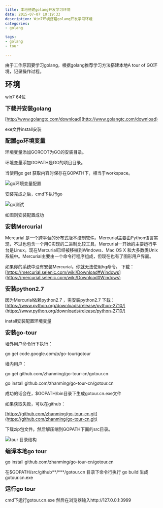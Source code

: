 ```yaml
---
title: 本地搭建golang开发学习环境
date: 2015-07-07 10:19:33
description: Win7环境搭建golang开发学习环境
categories:
- golang

tags:
- golang 
- tour

---
```

由于工作原因要学习golang，根据golang推荐学习方法搭建本地A tour of GO环境，记录操作过程。

<font size="5">**环境**</font>

win7 64位

<font size="4">**下载并安装golang**</font>

[http://www.golangtc.com/download](http://www.golangtc.com/download)

exe文件install安装

<font size="4">**配置go环境变量**</font>

环境变量添加GOROOT为GO的安装目录。

环境变量添加GOPATH是GO的项目目录。

当使用go get 获取内容时保存在GOPATH下，相当于workspace。

![go环境变量配置](http://7xj99v.com1.z0.glb.clouddn.com/goenv.png)

安装完成之后，cmd下执行go

![go测试](http://7xj99v.com1.z0.glb.clouddn.com/gocmd.png)

如图则安装配置成功


<font size="4">**安装Mercurial**</font>

 Mercurial 是一个跨平台的分布式版本控制软件。Mercurial主要由Python语言实现，不过也包含一个用C实现的二进制比较工具。Mercurial一开始的主要运行平台是Linux。现在Mercurial已经被移植到Windows、Mac OS X 和大多数类Unix系统中。Mercurial主要由一个命令行程序组成，但现在也有了图形用户界面。

 如果你的系统中没有安装Mercurial，你就无法使用hg命令。
 下载：[https://mercurial.selenic.com/wiki/Download#Windows](https://mercurial.selenic.com/wiki/Download#Windows)


<font size="4">**安装python2.7**</font>

因为Mercurial依赖python2.7 ，需安装python2.7
下载：[https://www.python.org/downloads/release/python-2710/](https://www.python.org/downloads/release/python-2710/)

install安装配置环境变量

<font size="4">**安装go-tour**</font>

墙外用户命令行下执行：

 go get code.google.com/p/go-tour/gotour

墙内用户：

go get github.com/zhanming/go-tour-cn/gotour.cn

go install github.com/zhanming/go-tour-cn/gotour.cn

成功的话会在，$GOPATH/bin目录下生成gotour.cn.exe文件

如果获取失败，可以在github：

[https://github.com/zhanming/go-tour-cn.git](https://github.com/zhanming/go-tour-cn.git)

下载zip包文件。然后解压缩到GOPATH下面的src目录。

![tour 目录结构](http://7xj99v.com1.z0.glb.clouddn.com/tour.png)

<font size="4">**编译本地go tour**</font>

go install github.com/zhanming/go-tour-cn/gotour.cn

在$GOPATH/src/github**/***/gotour.cn 目录下命令行执行 go build
生成gotour.cn.exe

<font size="4">**运行go tour**</font>

cmd下运行gotour.cn.exe 然后在浏览器输入http://127.0.0.1:3999











